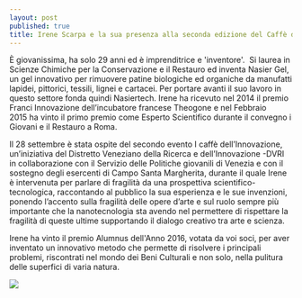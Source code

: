 ```yaml
---
layout: post
published: true
title: Irene Scarpa e la sua presenza alla seconda edizione del Caffè dell'Innovazione
---
```


È giovanissima, ha solo 29 anni ed è imprenditrice e 'inventore'. 
Si laurea in Scienze Chimiche per la Conservazione e il Restauro ed inventa Nasier Gel, un gel innovativo per rimuovere patine biologiche ed organiche da manufatti lapidei, pittorici, tessili, lignei e cartacei. Per portare avanti il suo lavoro in questo settore fonda quindi Nasiertech. Irene ha ricevuto nel 2014 il premio Franci Innovazione dell’incubatore francese Theogone e nel Febbraio 2015 ha vinto il primo premio come Esperto Scientifico durante il convegno i Giovani e il Restauro a Roma.

Il 28 settembre è stata ospite del secondo evento I caffè dell’Innovazione, un’iniziativa del Distretto Veneziano della Ricerca e dell’Innovazione -DVRI in collaborazione con il Servizio delle Politiche giovanili di Venezia e con il sostegno degli esercenti di Campo Santa Margherita, durante il quale Irene è intervenuta per parlare di fragilità da una prospettiva scientifico-tecnologica, raccontando al pubblico la sua esperienza e le sue invenzioni, ponendo l’accento sulla fragilità delle opere d’arte e sul ruolo sempre più importante che la nanotecnologia sta avendo nel permettere di rispettare la fragilità di queste ultime supportando il dialogo creativo tra arte e scienza.

Irene ha vinto il premio Alumnus dell'Anno 2016, votata da voi soci, per aver inventato un innovativo metodo che permette di risolvere i principali problemi, riscontrati nel mondo dei Beni Culturali e non solo, nella pulitura delle superfici di varia natura.

![](http://www.cafoscarialumni.it/ckeditor_assets/pictures/755/content_img_4550.jpg)
